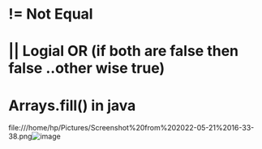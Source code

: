 # != Not Equal 



# || Logial OR (if both are false then false ..other wise true)

# Arrays.fill() in java
file:///home/hp/Pictures/Screenshot%20from%202022-05-21%2016-33-38.png![image](https://user-images.githubusercontent.com/93143005/169648830-83fe53aa-283d-4ebc-bc7d-a9e1811e3be4.png)
